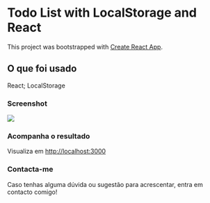 # Todo List with LocalStorage and React

This project was bootstrapped with [Create React App](https://github.com/facebook/create-react-app).

## O que foi usado

React;
LocalStorage

### Screenshot

![](./images/ecra.png)

### Acompanha o resultado 

Visualiza em [http://localhost:3000](http://localhost:3000) 

### Contacta-me

Caso tenhas alguma dúvida ou sugestão para acrescentar, entra em contacto comigo!

